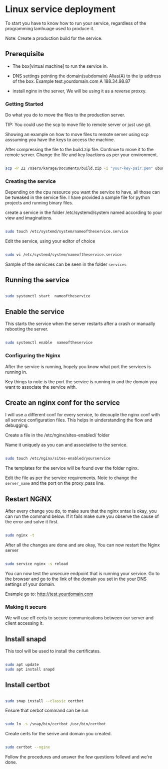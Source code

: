 # Linux service deployment

To start you have to know how to run your service, regardless of the programming lamhuage used to produce it.

Note: Create a production build for the service.

## Prerequisite

- The box[virtual machine] to run the service in.
- DNS settings pointing the domain(subdomain) Alias(A) to the ip address of the box.
    Example test.yourdomain.com    A   188.34.98.87

- install nginx in the server, We will be using it as a reverse proxxy.

### Getting Started

Do what you do to move the files to the production server.

TIP: You could use the scp to move file to remote server or just use git.

Showing an example on how to move files to remote server using scp asssuming you have the keys to access the machine.

After compressing the file to the build.zip file. Continue to move it to the remote server.
Change the file and key loactions as per your environment.

``` bash

scp -P 22 /Users/karage/Documents/build.zip -i "your-key-pair.pem" ubuntu@ec2-3-93-879-61.compute-1.amazonaws.com:/home/ubuntu

```

### Creating the service

Depending on the cpu resource you want the service to have, all those can be tweaked in the service file.
I have provided a sample file for python projects and running binary files.

create a service in the folder /etc/systemd/system named according to your view and imaginations.

``` bash

sudo touch /etc/systemd/system/nameoftheservice.service

```

Edit the service, using your editor of choice

``` bash

sudo vi /etc/systemd/system/nameoftheservice.service

```

Sample of the servicves can be seen in the folder `services`

## Running the service

```bash

sudo systemctl start  nameoftheservice

```

## Enable the service

This starts the service when the server restarts after a crash or manually rebooting the server.

```bash

sudo systemctl enable  nameoftheservice

```

### Configuring the Nginx

After the service is running, hopely you know what port the services is running in.

Key things to note is the port the service is running in and the domain you want to associate the service with.

## Create an nginx conf for the service

I will use a different conf for every service, to decouple the nginx conf with all service configuration files. This helps in uinderstanding the flow and debugging.

Create a file in the /etc/nginx/sites-enabled/ folder

Name it uniquely as you can and associative to the service.

``` bash

sudo touch /etc/nginx/sites-enabled/yourservice

```

The templates for the service will be found over the folder nginx.

Edit the file as per the service requirements. Note to change the `server_name` and the port on the proxy_pass line.

## Restart NGiNX

After every change you do, to make sure that the nginx sntax is okay, you can run the command below. If it fails make sure you observe the cause of the error and solve it first.

``` bash

sudo nginx -t

```

After all the changes are done and are okay, You can now restart the Nginx server

```bash

sudo service nginx -s reload

```

You can now test the unsecure endpoint that is running your service.
Go to the browser and go to the link of the domain you set in the your DNS settings of your domain.

Example go to: <http://test.yourdomain.com>

### Making it secure

We will use eff certs to secure communications between our server and client accessing it.

## Install snapd

This tool will be used to install the certificates.

``` bash

sudo apt update
sudo apt install snapd

```

## Install certbot

``` bash

sudo snap install --classic certbot

```

Ensure that cerbot command can be run

``` bash

sudo ln -s /snap/bin/certbot /usr/bin/certbot

```

Create certs for the serive and domain you created.

``` bash

sudo certbot --nginx

```

Follow the procedures and answer the few questions follewd and we're done.
